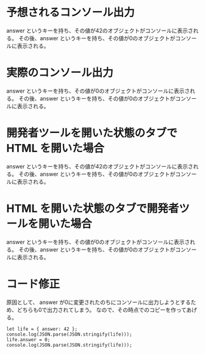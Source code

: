 # 予想されるコンソール出力
answer というキーを持ち、その値が42のオブジェクトがコンソールに表示される。
その後、answer というキーを持ち、その値が0のオブジェクトがコンソールに表示される。

# 実際のコンソール出力
answer というキーを持ち、その値が0のオブジェクトがコンソールに表示される。
その後、answer というキーを持ち、その値が0のオブジェクトがコンソールに表示される。

# 開発者ツールを開いた状態のタブで HTML を開いた場合
answer というキーを持ち、その値が42のオブジェクトがコンソールに表示される。
その後、answer というキーを持ち、その値が0のオブジェクトがコンソールに表示される。

# HTML を開いた状態のタブで開発者ツールを開いた場合
answer というキーを持ち、その値が0のオブジェクトがコンソールに表示される。
その後、answer というキーを持ち、その値が0のオブジェクトがコンソールに表示される。

# コード修正
原因として、 answer が0に変更されたのちにコンソールに出力しようとするため、どちらも0で出力されてしまう。
なので、その時点でのコピーを作ってあげる。
```
let life = { answer: 42 };
console.log(JSON.parse(JSON.stringify(life)));
life.answer = 0;
console.log(JSON.parse(JSON.stringify(life))); 
```